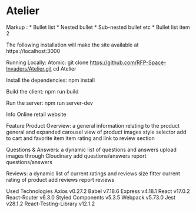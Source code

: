 # Atelier
 Markup : * Bullet list
              * Nested bullet
                  * Sub-nested bullet etc
          * Bullet list item 2
          
The following installation will make the site available at https://localhost:3000

Running Locally:
Atomic: git clone https://github.com/RFP-Space-Invaders/Atelier.git
cd Atelier

Install the dependencies:
npm install

Build the client:
npm run build

Run the server:
npm run server-dev

Info
Online retail website

Feature
Product Overview: a general information relating to the product
general and expanded carousel view of product images
style selector
add to cart and favorite item
item rating and link to review section

Questions & Answers: a dynamic list of questions and answers
upload images through Cloudinary
add questions/answers
report questions/answers


Reviews: a dynamic list of current ratings and reviews
size fitter
current rating of product
add reviews
report reviews

Used Technologies
Axios v0.27.2
Babel v7.18.6
Express v4.18.1
React v17.0.2
React-Router v6.3.0
Styled Components v5.3.5
Webpack v5.73.0
Jest v28.1.2
React-Testing-Library v12.1.2
